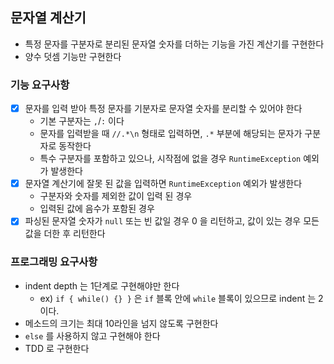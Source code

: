 ## 문자열 계산기

* 특정 문자를 구분자로 분리된 문자열 숫자를 더하는 기능을 가진 계산기를 구현한다
* 양수 덧셈 기능만 구현한다

### 기능 요구사항

* [x] 문자를 입력 받아 특정 문자를 기분자로 문자열 숫자를 분리할 수 있어야 한다
  * 기본 구분자는 `,`/`:` 이다
  * 문자를 입력받을 때 `//.*\n` 형태로 입력하면, `.*` 부분에 해당되는 문자가 구분자로 동작한다
  * 특수 구분자를 포함하고 있으나, 시작점에 없을 경우 `RuntimeException` 예외가 발생한다
* [x] 문자열 계산기에 잘못 된 값을 입력하면 `RuntimeException` 예외가 발생한다
  * 구분자와 숫자를 제외한 값이 입력 된 경우
  * 입력된 값에 음수가 포함된 경우
* [x] 파싱된 문자열 숫자가 `null` 또는 빈 값일 경우 0 을 리턴하고, 값이 있는 경우 모든 값을 더한 후 리턴한다

### 프로그래밍 요구사항

* indent depth 는 1단계로 구현해야만 한다
  * ex) `if { while() {} }` 은 `if` 블록 안에 `while` 블록이 있으므로 indent 는 2 이다.
* 메소드의 크기는 최대 10라인을 넘지 않도록 구현한다
* `else` 를 사용하지 않고 구현해야 한다
* TDD 로 구현한다
